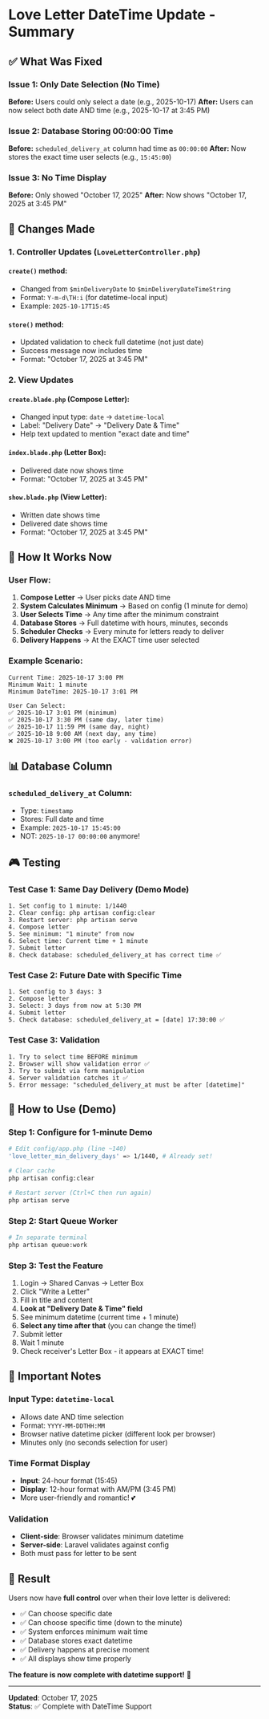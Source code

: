 # Love Letter DateTime Update - Summary

## ✅ What Was Fixed

### Issue 1: Only Date Selection (No Time)
**Before:** Users could only select a date (e.g., 2025-10-17)
**After:** Users can now select both date AND time (e.g., 2025-10-17 at 3:45 PM)

### Issue 2: Database Storing 00:00:00 Time
**Before:** `scheduled_delivery_at` column had time as `00:00:00`
**After:** Now stores the exact time user selects (e.g., `15:45:00`)

### Issue 3: No Time Display
**Before:** Only showed "October 17, 2025"
**After:** Now shows "October 17, 2025 at 3:45 PM"

## 🔧 Changes Made

### 1. Controller Updates (`LoveLetterController.php`)

#### `create()` method:
- Changed from `$minDeliveryDate` to `$minDeliveryDateTimeString`
- Format: `Y-m-d\TH:i` (for datetime-local input)
- Example: `2025-10-17T15:45`

#### `store()` method:
- Updated validation to check full datetime (not just date)
- Success message now includes time
- Format: "October 17, 2025 at 3:45 PM"

### 2. View Updates

#### `create.blade.php` (Compose Letter):
- Changed input type: `date` → `datetime-local`
- Label: "Delivery Date" → "Delivery Date & Time"
- Help text updated to mention "exact date and time"

#### `index.blade.php` (Letter Box):
- Delivered date now shows time
- Format: "October 17, 2025 at 3:45 PM"

#### `show.blade.php` (View Letter):
- Written date shows time
- Delivered date shows time
- Format: "October 17, 2025 at 3:45 PM"

## 🎯 How It Works Now

### User Flow:
1. **Compose Letter** → User picks date AND time
2. **System Calculates Minimum** → Based on config (1 minute for demo)
3. **User Selects Time** → Any time after the minimum constraint
4. **Database Stores** → Full datetime with hours, minutes, seconds
5. **Scheduler Checks** → Every minute for letters ready to deliver
6. **Delivery Happens** → At the EXACT time user selected

### Example Scenario:
```
Current Time: 2025-10-17 3:00 PM
Minimum Wait: 1 minute
Minimum DateTime: 2025-10-17 3:01 PM

User Can Select:
✅ 2025-10-17 3:01 PM (minimum)
✅ 2025-10-17 3:30 PM (same day, later time)
✅ 2025-10-17 11:59 PM (same day, night)
✅ 2025-10-18 9:00 AM (next day, any time)
❌ 2025-10-17 3:00 PM (too early - validation error)
```

## 📊 Database Column

### `scheduled_delivery_at` Column:
- Type: `timestamp`
- Stores: Full date and time
- Example: `2025-10-17 15:45:00`
- NOT: `2025-10-17 00:00:00` anymore!

## 🎮 Testing

### Test Case 1: Same Day Delivery (Demo Mode)
```
1. Set config to 1 minute: 1/1440
2. Clear config: php artisan config:clear
3. Restart server: php artisan serve
4. Compose letter
5. See minimum: "1 minute" from now
6. Select time: Current time + 1 minute
7. Submit letter
8. Check database: scheduled_delivery_at has correct time ✅
```

### Test Case 2: Future Date with Specific Time
```
1. Set config to 3 days: 3
2. Compose letter
3. Select: 3 days from now at 5:30 PM
4. Submit letter
5. Check database: scheduled_delivery_at = [date] 17:30:00 ✅
```

### Test Case 3: Validation
```
1. Try to select time BEFORE minimum
2. Browser will show validation error ✅
3. Try to submit via form manipulation
4. Server validation catches it ✅
5. Error message: "scheduled_delivery_at must be after [datetime]"
```

## 🚀 How to Use (Demo)

### Step 1: Configure for 1-minute Demo
```bash
# Edit config/app.php (line ~140)
'love_letter_min_delivery_days' => 1/1440, # Already set!

# Clear cache
php artisan config:clear

# Restart server (Ctrl+C then run again)
php artisan serve
```

### Step 2: Start Queue Worker
```bash
# In separate terminal
php artisan queue:work
```

### Step 3: Test the Feature
1. Login → Shared Canvas → Letter Box
2. Click "Write a Letter"
3. Fill in title and content
4. **Look at "Delivery Date & Time" field**
5. See minimum datetime (current time + 1 minute)
6. **Select any time after that** (you can change the time!)
7. Submit letter
8. Wait 1 minute
9. Check receiver's Letter Box - it appears at EXACT time!

## 📝 Important Notes

### Input Type: `datetime-local`
- Allows date AND time selection
- Format: `YYYY-MM-DDTHH:MM`
- Browser native datetime picker (different look per browser)
- Minutes only (no seconds selection for user)

### Time Format Display
- **Input**: 24-hour format (15:45)
- **Display**: 12-hour format with AM/PM (3:45 PM)
- More user-friendly and romantic! 💕

### Validation
- **Client-side**: Browser validates minimum datetime
- **Server-side**: Laravel validates against config
- Both must pass for letter to be sent

## 🎉 Result

Users now have **full control** over when their love letter is delivered:
- ✅ Can choose specific date
- ✅ Can choose specific time (down to the minute)
- ✅ System enforces minimum wait time
- ✅ Database stores exact datetime
- ✅ Delivery happens at precise moment
- ✅ All displays show time properly

**The feature is now complete with datetime support!** 💌

---

**Updated**: October 17, 2025  
**Status**: ✅ Complete with DateTime Support
